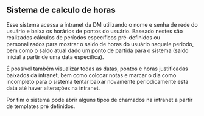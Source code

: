 ## Sistema de calculo de horas

Esse sistema acessa a intranet da DM utilizando o nome e senha de rede do usuário e baixa os horários de pontos do usuário. Baseado nestes são realizados cálculos de períodos específicos pré-definidos ou personalizados para mostrar o saldo de horas do usuário naquele periodo, bem como o saldo atual dado um ponto de partida para o sistema (saldo inicial a partir de uma data especifica).

É possível também visualizar todas as datas, pontos e horas justificadas baixados da intranet, bem como colocar notas e marcar o dia como incompleto para o sistema tentar baixar novamente periodicamente esta data até haver alterações na intranet.

Por fim o sistema pode abrir alguns tipos de chamados na intranet a partir de templates pré definidos.